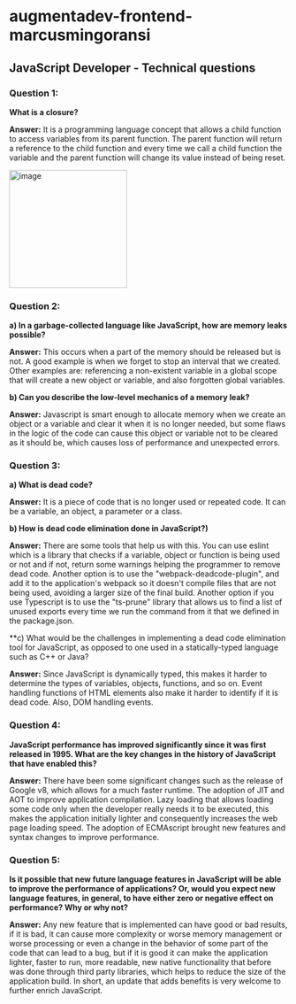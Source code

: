 # augmentadev-frontend-marcusmingoransi

## JavaScript Developer - Technical questions

### Question 1:
**What is a closure?**

**Answer:**
It is a programming language concept that allows a child function to access variables from its parent function. The parent function will return a reference to the child function and every time we call a child function the variable and the parent function will change its value instead of being reset.

<img width="213" alt="image" src="https://user-images.githubusercontent.com/8353673/215521941-1e9f28f7-15b7-495b-ab8e-8819eb7137f4.png">


### Question 2:
**a) In a garbage-collected language like JavaScript, how are memory leaks possible?**

**Answer:**
This occurs when a part of the memory should be released but is not. A good example is when we forget to stop an interval that we created. Other examples are: referencing a non-existent variable in a global scope that will create a new object or variable, and also forgotten global variables.

**b)  Can you describe the low-level mechanics of a memory leak?**

**Answer:**
Javascript is smart enough to allocate memory when we create an object or a variable and clear it when it is no longer needed, but some flaws in the logic of the code can cause this object or variable not to be cleared as it should be, which causes loss of performance and unexpected errors.


### Question 3:

**a)	What is dead code?**

**Answer:**
It is a piece of code that is no longer used or repeated code. It can be a variable, an object, a parameter or a class.


**b)  How is dead code elimination done in JavaScript?)**

**Answer:**
There are some tools that help us with this. You can use eslint which is a library that checks if a variable, object or function is being used or not and if not, return some warnings helping the programmer to remove dead code. Another option is to use the "webpack-deadcode-plugin", and add it to the application's webpack so it doesn't compile files that are not being used, avoiding a larger size of the final build. Another option if you use Typescript is to use the "ts-prune" library that allows us to find a list of unused exports every time we run the command from it that we defined in the package.json.

**c)  What would be the challenges in implementing a dead code elimination tool for JavaScript, as opposed to one used in a statically-typed language such as C++ or Java?

**Answer:**
Since JavaScript is dynamically typed, this makes it harder to determine the types of variables, objects, functions, and so on. Event handling functions of HTML elements also make it harder to identify if it is dead code. Also, DOM handling events.

### Question 4:

**JavaScript performance has improved significantly since it was first released in 1995. What are the key changes in the history of JavaScript that have enabled this?**

**Answer:**
There have been some significant changes such as the release of Google v8, which allows for a much faster runtime. The adoption of JIT and AOT to improve application compilation. Lazy loading that allows loading some code only when the developer really needs it to be executed, this makes the application initially lighter and consequently increases the web page loading speed. The adoption of ECMAscript brought new features and syntax changes to improve performance.


### Question 5:

**Is it possible that new future language features in JavaScript will be able to improve the performance of applications? Or, would you expect new language features, in general, to have either zero or negative effect on performance? Why or why not?**

**Answer:**
Any new feature that is implemented can have good or bad results, if it is bad, it can cause more complexity or worse memory management or worse processing or even a change in the behavior of some part of the code that can lead to a bug, but if it is good it can make the application lighter, faster to run, more readable, new native functionality that before was done through third party libraries, which helps to reduce the size of the application build. In short, an update that adds benefits is very welcome to further enrich JavaScript.

